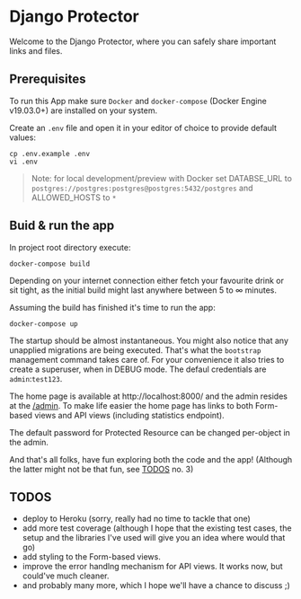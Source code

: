 # Django Protector

Welcome to the Django Protector, where you can safely share important links and files.

## Prerequisites

To run this App make sure `Docker` and `docker-compose` (Docker Engine v19.03.0+) are installed on your system.

Create an `.env` file and open it in your editor of choice to provide default values:

```shell
cp .env.example .env
vi .env
```

> Note: for local development/preview with Docker set DATABSE_URL to `postgres://postgres:postgres@postgres:5432/postgres` and ALLOWED_HOSTS to `*`


## Buid & run the app

In project root directory execute:

```shell
docker-compose build
```

Depending on your internet connection either fetch your favourite drink or sit tight, as the initial build might last anywhere between
5 to ∞ minutes.

Assuming the build has finished it's time to run the app:
```shell
docker-compose up
```

The startup should be almost instantaneous. You might also notice that any unapplied migrations are being executed. That's what the `bootstrap` management command takes care of. For your convenience it also tries to create a superuser, when in DEBUG mode. The defaul credentials are `admin`:`test123`.

The home page is available at http://localhost:8000/ and the admin resides at the [/admin](http://localhost:8000/admin).
To make life easier the home page has links to both Form-based views and API views (including statistics endpoint).

The default password for Protected Resource can be changed per-object in the admin.

And that's all folks, have fun exploring both the code and the app! (Although the latter might not be that fun, see [TODOS](#todos) no. 3)

## TODOS
- deploy to Heroku (sorry, really had no time to tackle that one)
- add more test coverage (although I hope that the existing test cases, the setup and the libraries I've used will give you an idea where would that go)
- add styling to the Form-based views.
- improve the error handlng mechanism for API views. It works now, but could've much cleaner.
- and probably many more, which I hope we'll have a chance to discuss ;)
